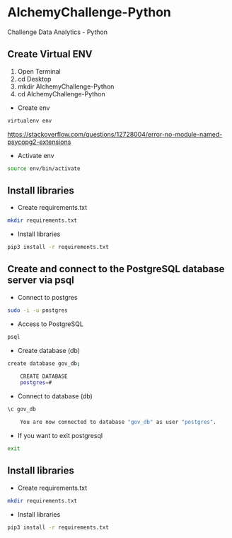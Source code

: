 # AlchemyChallenge-Python
 Challenge Data Analytics - Python

## Create Virtual ENV

1. Open Terminal
2. cd Desktop
3. mkdir AlchemyChallenge-Python
4. cd AlchemyChallenge-Python

- Create env

```bash
virtualenv env
```

https://stackoverflow.com/questions/12728004/error-no-module-named-psycopg2-extensions

- Activate env

```bash
source env/bin/activate
```
 
## Install libraries

- Create requirements.txt

```bash
mkdir requirements.txt
```

- Install libraries

```bash
pip3 install -r requirements.txt
```


## Create and connect to the PostgreSQL database server via psql

- Connect to postgres

```bash
sudo -i -u postgres
```

- Access to PostgreSQL

```bash
psql
```

- Create database (db)

```bash
create database gov_db;

    CREATE DATABASE
    postgres=#
```

- Connect to database (db)

```bash
\c gov_db

    You are now connected to database "gov_db" as user "postgres".
```

- If you want to exit postgresql

```bash
exit
```


## Install libraries

- Create requirements.txt

```bash
mkdir requirements.txt
```

- Install libraries

```bash
pip3 install -r requirements.txt
```